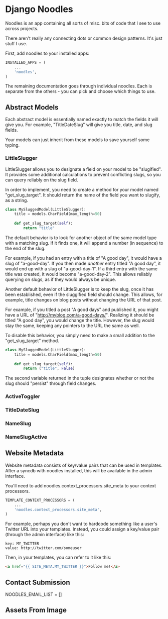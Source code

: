 Django Noodles
==============
Noodles is an app containing all sorts of misc. bits of code that I see to use across projects.

There aren't really any connecting dots or common design patterns. It's just stuff I use.

First, add noodles to your installed apps:
```python
INSTALLED_APPS = (
    ...
    'noodles',
)
```

The remaining documentation goes through individual noodles. Each is separate from the others - you can pick and choose which things to use.

Abstract Models
---------------
Each abstract model is essentially named exactly to match the fields it will give you. For example, "TitleDateSlug" will give you title, date, and slug fields. 

Your models can just inherit from these models to save yourself some typing.

### LittleSlugger
LittleSlugger allows you to designate a field on your model to be "slugified". It provides some additional calculations to prevent conflicting slugs, so you can query reliably on the slug field.

In order to implement, you need to create a method for your model named "get_slug_target". It should return the name of the field you want to slugify, as a string.
```python
class MySluggedModel(LittleSlugger):
    title = models.CharField(max_length=50)
    
    def get_slug_target(self):
        return "title"	    
```
The default behavior is to look for another object of the same model type with a matching slug. If it finds one, it will append a number (in sequence) to the end of the slug.

For example, if you had an entry with a title of "A good day", it would have a slug of "a-good-day". If you then made _another_ entry titled "A good day", it would end up with a slug of "a-good-day-1". If a third entry with the same title was created, it would become "a-good-day-2". This allows reliably querying on slugs, as if they would always be unique.

Another default behavior of LittleSlugger is to keep the slug, once it has been established, even if the sluggified field should change. This allows, for example, title changes on blog posts without changing the URL of that post.

For example, if you titled a post "A good days" and published it, you might have a URL of "http://myblog.com/a-good-days/". Realizing it should be titled "A good day", you would change the title. However, the slug would stay the same, keeping any pointers to the URL the same as well.

To disable this behavior, you simply need to make a small addition to the "get_slug_target" method.
```python
class MySluggedModel(LittleSlugger):
    title = models.CharField(max_length=50)
    
    def get_slug_target(self):
        return ("title", False)	    
```
The second variable returned in the tuple designates whether or not the slug should "persist" through field changes.

### ActiveToggler
### TitleDateSlug
### NameSlug
### NameSlugActive

Website Metadata
----------------
Website metadata consists of key/value pairs that can be used in templates. After a syncdb with noodles installed, this will be available in the admin interface.

You'll need to add noodles.context_processors.site_meta to your context processors.
```python
TEMPLATE_CONTEXT_PROCESSORS = (
    ...
    'noodles.context_processors.site_meta',
)
```
For example, perhaps you don't want to hardcode something like a user's Twitter URL into your templates. Instead, you could assign a key/value pair (through the admin interface) like this:

	key: MY_TWITTER
	value: http://twitter.com/someuser

Then, in your templates, you can refer to it like this:
```html
<a href="{{ SITE_META.MY_TWITTER }}">Follow me!</a>
```

Contact Submission
------------------
NOODLES_EMAIL_LIST = []

Assets From Image
-----------------